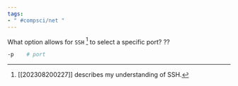 ```yaml
---
tags:
- " #compsci/net "
---
```


What option allows for `SSH` [^1] to select a specific port?
??
```bash
-p    # port
```

[^1]: [[202308200227]] describes my understanding of SSH.